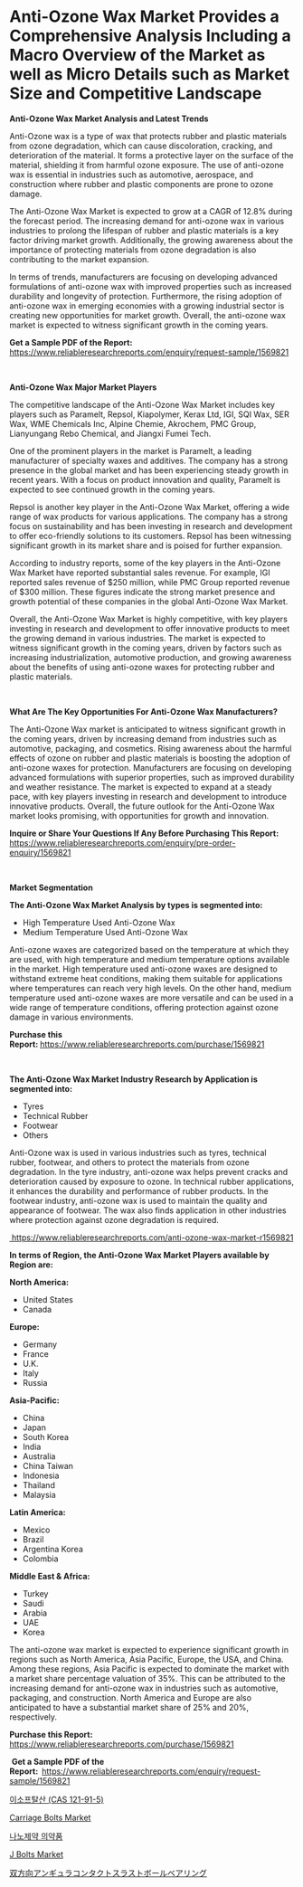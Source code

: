 <p><h1>Anti-Ozone Wax Market Provides a Comprehensive Analysis Including a Macro Overview of the Market as well as Micro Details such as Market Size and Competitive Landscape</h1></p><p><strong>Anti-Ozone Wax Market Analysis and Latest Trends</strong></p>
<p><p>Anti-Ozone wax is a type of wax that protects rubber and plastic materials from ozone degradation, which can cause discoloration, cracking, and deterioration of the material. It forms a protective layer on the surface of the material, shielding it from harmful ozone exposure. The use of anti-ozone wax is essential in industries such as automotive, aerospace, and construction where rubber and plastic components are prone to ozone damage.</p><p>The Anti-Ozone Wax Market is expected to grow at a CAGR of 12.8% during the forecast period. The increasing demand for anti-ozone wax in various industries to prolong the lifespan of rubber and plastic materials is a key factor driving market growth. Additionally, the growing awareness about the importance of protecting materials from ozone degradation is also contributing to the market expansion.</p><p>In terms of trends, manufacturers are focusing on developing advanced formulations of anti-ozone wax with improved properties such as increased durability and longevity of protection. Furthermore, the rising adoption of anti-ozone wax in emerging economies with a growing industrial sector is creating new opportunities for market growth. Overall, the anti-ozone wax market is expected to witness significant growth in the coming years.</p></p>
<p><strong>Get a Sample PDF of the Report:&nbsp;</strong> <a href="https://www.reliableresearchreports.com/enquiry/request-sample/1569821">https://www.reliableresearchreports.com/enquiry/request-sample/1569821</a></p>
<p>&nbsp;</p>
<p><strong>Anti-Ozone Wax Major Market Players</strong></p>
<p><p>The competitive landscape of the Anti-Ozone Wax Market includes key players such as Paramelt, Repsol, Kiapolymer, Kerax Ltd, IGI, SQI Wax, SER Wax, WME Chemicals Inc, Alpine Chemie, Akrochem, PMC Group, Lianyungang Rebo Chemical, and Jiangxi Fumei Tech. </p><p>One of the prominent players in the market is Paramelt, a leading manufacturer of specialty waxes and additives. The company has a strong presence in the global market and has been experiencing steady growth in recent years. With a focus on product innovation and quality, Paramelt is expected to see continued growth in the coming years.</p><p>Repsol is another key player in the Anti-Ozone Wax Market, offering a wide range of wax products for various applications. The company has a strong focus on sustainability and has been investing in research and development to offer eco-friendly solutions to its customers. Repsol has been witnessing significant growth in its market share and is poised for further expansion.</p><p>According to industry reports, some of the key players in the Anti-Ozone Wax Market have reported substantial sales revenue. For example, IGI reported sales revenue of $250 million, while PMC Group reported revenue of $300 million. These figures indicate the strong market presence and growth potential of these companies in the global Anti-Ozone Wax Market.</p><p>Overall, the Anti-Ozone Wax Market is highly competitive, with key players investing in research and development to offer innovative products to meet the growing demand in various industries. The market is expected to witness significant growth in the coming years, driven by factors such as increasing industrialization, automotive production, and growing awareness about the benefits of using anti-ozone waxes for protecting rubber and plastic materials.</p></p>
<p>&nbsp;</p>
<p><strong>What Are The Key Opportunities For Anti-Ozone Wax Manufacturers?</strong></p>
<p><p>The Anti-Ozone Wax market is anticipated to witness significant growth in the coming years, driven by increasing demand from industries such as automotive, packaging, and cosmetics. Rising awareness about the harmful effects of ozone on rubber and plastic materials is boosting the adoption of anti-ozone waxes for protection. Manufacturers are focusing on developing advanced formulations with superior properties, such as improved durability and weather resistance. The market is expected to expand at a steady pace, with key players investing in research and development to introduce innovative products. Overall, the future outlook for the Anti-Ozone Wax market looks promising, with opportunities for growth and innovation.</p></p>
<p><strong>Inquire or Share Your Questions If Any Before Purchasing This Report:</strong> <a href="https://www.reliableresearchreports.com/enquiry/pre-order-enquiry/1569821">https://www.reliableresearchreports.com/enquiry/pre-order-enquiry/1569821</a></p>
<p>&nbsp;</p>
<p><strong>Market Segmentation</strong></p>
<p><strong>The Anti-Ozone Wax Market Analysis by types is segmented into:</strong></p>
<p><ul><li>High Temperature Used Anti-Ozone Wax</li><li>Medium Temperature Used Anti-Ozone Wax</li></ul></p>
<p><p>Anti-ozone waxes are categorized based on the temperature at which they are used, with high temperature and medium temperature options available in the market. High temperature used anti-ozone waxes are designed to withstand extreme heat conditions, making them suitable for applications where temperatures can reach very high levels. On the other hand, medium temperature used anti-ozone waxes are more versatile and can be used in a wide range of temperature conditions, offering protection against ozone damage in various environments.</p></p>
<p><strong>Purchase this Report:&nbsp;</strong><a href="https://www.reliableresearchreports.com/purchase/1569821">https://www.reliableresearchreports.com/purchase/1569821</a></p>
<p>&nbsp;</p>
<p><strong>The Anti-Ozone Wax Market Industry Research by Application is segmented into:</strong></p>
<p><ul><li>Tyres</li><li>Technical Rubber</li><li>Footwear</li><li>Others</li></ul></p>
<p><p>Anti-Ozone wax is used in various industries such as tyres, technical rubber, footwear, and others to protect the materials from ozone degradation. In the tyre industry, anti-ozone wax helps prevent cracks and deterioration caused by exposure to ozone. In technical rubber applications, it enhances the durability and performance of rubber products. In the footwear industry, anti-ozone wax is used to maintain the quality and appearance of footwear. The wax also finds application in other industries where protection against ozone degradation is required.</p></p>
<p><a href="https://www.reliableresearchreports.com/anti-ozone-wax-market-r1569821">&nbsp;https://www.reliableresearchreports.com/anti-ozone-wax-market-r1569821</a></p>
<p><strong>In terms of Region, the Anti-Ozone Wax Market Players available by Region are:</strong></p>
<p>
    <p> <strong> North America: </strong>
        <ul>
            <li>United States</li>
            <li>Canada</li>
        </ul>
        </p> 
    <p> <strong> Europe: </strong>
        <ul>
            <li>Germany</li>
            <li>France</li>
            <li>U.K.</li>
            <li>Italy</li>
            <li>Russia</li>
        </ul>
        </p> 
    <p> <strong> Asia-Pacific: </strong>
        <ul>
            <li>China</li>
            <li>Japan</li>
            <li>South Korea</li>
            <li>India</li>
            <li>Australia</li>
            <li>China Taiwan</li>
            <li>Indonesia</li>
            <li>Thailand</li>
            <li>Malaysia</li>
        </ul>
        </p> 
    <p> <strong> Latin America: </strong>
        <ul>
            <li>Mexico</li>
            <li>Brazil</li>
            <li>Argentina Korea</li>
            <li>Colombia</li>
        </ul>
        </p> 
    <p> <strong> Middle East & Africa: </strong>
        <ul>
            <li>Turkey</li>
            <li>Saudi</li>
            <li>Arabia</li>
            <li>UAE</li>
            <li>Korea</li>
        </ul>
    </p>
    </p>
<p><p>The anti-ozone wax market is expected to experience significant growth in regions such as North America, Asia Pacific, Europe, the USA, and China. Among these regions, Asia Pacific is expected to dominate the market with a market share percentage valuation of 35%. This can be attributed to the increasing demand for anti-ozone wax in industries such as automotive, packaging, and construction. North America and Europe are also anticipated to have a substantial market share of 25% and 20%, respectively.</p></p>
<p><strong>Purchase this Report: </strong><a href="https://www.reliableresearchreports.com/purchase/1569821">https://www.reliableresearchreports.com/purchase/1569821</a></p>
<p>&nbsp;<strong>Get a Sample PDF of the Report:&nbsp;&nbsp;</strong><a href="https://www.reliableresearchreports.com/enquiry/request-sample/1569821">https://www.reliableresearchreports.com/enquiry/request-sample/1569821</a></p>
<p><strong></strong></p>
<p><p><a href="https://medium.com/@kellylyncyh543964/%EC%9D%B4%EC%86%8C%ED%94%84%ED%83%88%EC%82%B0-cas-121-91-5-%EC%8B%9C%EC%9E%A5-%EC%8B%9C%EC%9E%A5-cagr-%EC%8B%9C%EC%9E%A5-%EB%8F%99%ED%96%A5-%EB%B0%8F-%EC%84%B1%EC%9E%A5-%EC%A0%84%EB%9E%B5%EC%97%90-%EB%8C%80%ED%95%9C-%ED%86%B5%EC%B0%B0%EB%A0%A5-02d29fce79d1">이소프탈산 (CAS 121-91-5)</a></p><p><a href="https://github.com/wusalecollins540tpqoz/Market-Research-Report-List-2/blob/main/carriage-bolts-market.md">Carriage Bolts Market</a></p><p><a href="https://github.com/hook46569/Market-Research-Report-List-1/blob/main/7577803103412.md">나노제약 의약품</a></p><p><a href="https://github.com/kathiaseamanalvaradovlprc2h/Market-Research-Report-List-2/blob/main/j-bolts-market.md">J Bolts Market</a></p><p><a href="https://medium.com/@kaydenjohns1964/%E3%83%80%E3%83%96%E3%83%AB%E3%83%87%E3%82%A3%E3%83%AC%E3%82%AF%E3%82%B7%E3%83%A7%E3%83%B3%E8%A7%92%E6%8E%A5%E8%A7%A6%E3%82%B9%E3%83%A9%E3%82%B9%E3%83%88%E3%83%9C%E3%83%BC%E3%83%AB%E3%83%99%E3%82%A2%E3%83%AA%E3%83%B3%E3%82%B0%E5%B8%82%E5%A0%B4%E8%AA%BF%E6%9F%BB%E3%83%AC%E3%83%9D%E3%83%BC%E3%83%88-%E3%81%9D%E3%81%AE%E6%AD%B4%E5%8F%B2%E3%81%8A%E3%82%88%E3%81%B32024%E5%B9%B4%E3%81%8B%E3%82%892031%E5%B9%B4%E3%81%BE%E3%81%A7%E3%81%AE%E4%BA%88%E6%B8%AC-d086a85aa0df">双方向アンギュラコンタクトスラストボールベアリング</a></p></p>